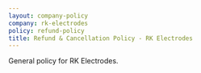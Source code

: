 ```yaml
---
layout: company-policy
company: rk-electrodes
policy: refund-policy
title: Refund & Cancellation Policy - RK Electrodes
---
```


<p>General policy for RK Electrodes.</p>
